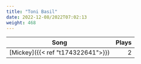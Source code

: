 ```yaml
---
title: "Toni Basil"
date: 2022-12-08/2022T07:02:13
weight: 468
---
```




 Song | Plays 
----- | -----:
[Mickey]({{< ref "t174322641">}}) | 2
